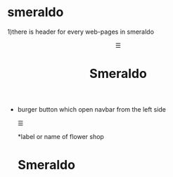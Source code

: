 # smeraldo

1)there is header for every web-pages in smeraldo

<header class="position-fixed header" >
      <div class="row">
         <div class="open" onclick="openNav()">&#9776;</div>  
         <h1>Smeraldo</h1>                                    
      </div>
</header> 

  * burger button which open navbar from  the left side
	
	 <div class="open" onclick="openNav()">&#9776;</div>  
	 
	*label or name of flower shop
	
	<h1>Smeraldo</h1>  
